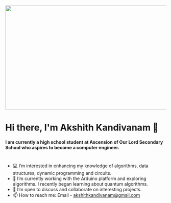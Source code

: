 # <p><img align="center" src="https://media.giphy.com/media/26xBukhJ0i8KXADYc/giphy.gif" width="999" height="326" /></p>

# Hi there, I'm Akshith Kandivanam 👋 

#### I am currently a high school student at Ascension of Our Lord Secondary School who aspires to become a computer engineer.
#
- 💻 I’m interested in enhancing my knowledge of algorithms, data structures, dynamic programming and circuits.
- 🔭 I’m currently working with the Arduino platform and exploring algorithms. I recently began learning about quantum algorithms.
- 🤝 I’m open to discuss and collaborate on interesting projects.
- 📫 How to reach me: Email - akshithkandivanam@gmail.com

<!---
akkik04/akkik04 is a ✨ special ✨ repository because its `README.md` (this file) appears on your GitHub profile.
You can click the Preview link to take a look at your changes.
--->
